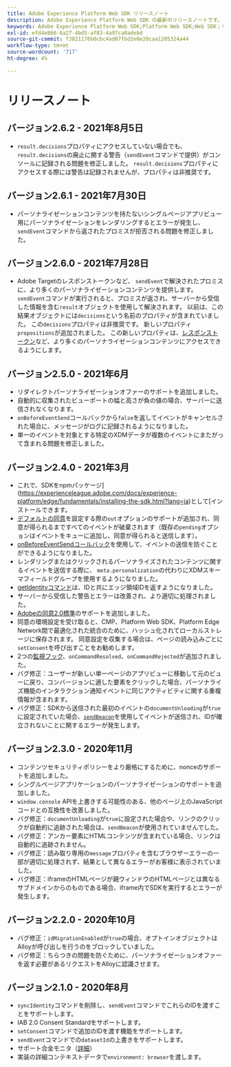 ```yaml
---
title: Adobe Experience Platform Web SDK リリースノート
description: Adobe Experience Platform Web SDK の最新のリリースノートです。
keywords: Adobe Experience Platform Web SDK;Platform Web SDK;Web SDK；リリースノート；
exl-id: efd4e866-6a27-4bd5-af83-4a97ca8adebd
source-git-commit: f3821176b0cbc4ad07fbd2e0e20caa1205324a44
workflow-type: tm+mt
source-wordcount: '717'
ht-degree: 4%

---
```


# リリースノート

## バージョン2.6.2 - 2021年8月5日

* `result.decisions`プロパティにアクセスしていない場合でも、`result.decisions`の廃止に関する警告（`sendEvent`コマンドで提供）がコンソールに記録される問題を修正しました。 `result.decisions`プロパティにアクセスする際には警告は記録されませんが、プロパティは非推奨です。

## バージョン2.6.1 - 2021年7月30日

* パーソナライゼーションコンテンツを持たないシングルページアプリビュー用にパーソナライゼーションをレンダリングするとエラーが発生し、`sendEvent`コマンドから返されたプロミスが拒否される問題を修正しました。

## バージョン2.6.0 - 2021年7月28日

* Adobe Targetのレスポンストークンなど、 `sendEvent`で解決されたプロミスに、より多くのパーソナライゼーションコンテンツを提供します。 `sendEvent`コマンドが実行されると、プロミスが返され、サーバーから受信した情報を含む`result`オブジェクトを使用して解決されます。 以前は、この結果オブジェクトには`decisions`という名前のプロパティが含まれていました。 この`decisions`プロパティは非推奨です。 新しいプロパティ`propositions`が追加されました。 この新しいプロパティは、[レスポンストークン](https://experienceleague.adobe.com/docs/experience-platform/edge/personalization/adobe-target/accessing-response-tokens.html)など、より多くのパーソナライゼーションコンテンツにアクセスできるようにします。

## バージョン2.5.0 - 2021年6月

* リダイレクトパーソナライゼーションオファーのサポートを追加しました。
* 自動的に収集されたビューポートの幅と高さが負の値の場合、サーバーに送信されなくなります。
* `onBeforeEventSend`コールバックから`false`を返してイベントがキャンセルされた場合に、メッセージがログに記録されるようになりました。
* 単一のイベントを対象とする特定のXDMデータが複数のイベントにまたがって含まれる問題を修正しました。

## バージョン2.4.0 - 2021年3月

* これで、SDKをnpmパッケージ](https://experienceleague.adobe.com/docs/experience-platform/edge/fundamentals/installing-the-sdk.html?lang=ja)として[インストールできます。
* [デフォルトの同意](https://experienceleague.adobe.com/docs/experience-platform/edge/fundamentals/configuring-the-sdk.html#default-consent)を設定する際の`out`オプションのサポートが追加され、同意が得られるまですべてのイベントが破棄されます（既存の`pending`オプションはイベントをキューに追加し、同意が得られると送信します）。
* [onBeforeEventSendコールバック](https://experienceleague.adobe.com/docs/experience-platform/edge/fundamentals/configuring-the-sdk.html#onbeforeeventsend)を使用して、イベントの送信を防ぐことができるようになりました。
* レンダリングまたはクリックされるパーソナライズされたコンテンツに関するイベントを送信する際に、 `meta.personalization`の代わりにXDMスキーマフィールドグループを使用するようになりました。
* [getIdentityコマンド](https://experienceleague.adobe.com/docs/experience-platform/edge/identity/overview.html#retrieving-the-visitor-id)は、IDと共にエッジ領域IDを返すようになりました。
* サーバーから受信した警告とエラーは改善され、より適切に処理されました。
* [Adobeの同意2.0標準](https://experienceleague.adobe.com/docs/experience-platform/edge/consent/supporting-consent.html?communicating-consent-preferences-via-the-adobe-standard)のサポートを追加しました。
* 同意の環境設定を受け取ると、CMP、Platform Web SDK、Platform Edge Network間で最適化された統合のために、ハッシュ化されてローカルストレージに保存されます。 同意設定を収集する場合は、ページの読み込みごとに`setConsent`を呼び出すことをお勧めします。
* 2つの[監視フック](https://github.com/adobe/alloy/wiki/Monitoring-Hooks)、`onCommandResolved`、`onCommandRejected`が追加されました。
* バグ修正：ユーザーが新しい単一ページのアプリビューに移動して元のビューに戻り、コンバージョンに適した要素をクリックした場合、パーソナライズ機能のインタラクション通知イベントに同じアクティビティに関する重複情報が含まれます。
* バグ修正：SDKから送信された最初のイベントの`documentUnloading`が`true`に設定されていた場合、[`sendBeacon`](https://developer.mozilla.org/ja-JP/docs/Web/API/Navigator/sendBeacon)を使用してイベントが送信され、IDが確立されないことに関するエラーが発生します。

## バージョン2.3.0 - 2020年11月

* コンテンツセキュリティポリシーをより厳格にするために、nonceのサポートを追加しました。
* シングルページアプリケーションのパーソナライゼーションのサポートを追加しました。
* `window.console` APIを上書きする可能性のある、他のページ上のJavaScriptコードとの互換性を改善しました。
* バグ修正：`documentUnloading`が`true`に設定された場合や、リンクのクリックが自動的に追跡された場合は、`sendBeacon`が使用されていませんでした。
* バグ修正：アンカー要素にHTMLコンテンツが含まれている場合、リンクは自動的に追跡されません。
* バグ修正：読み取り専用の`message`プロパティを含むブラウザーエラーの一部が適切に処理されず、結果として異なるエラーがお客様に表示されていました。
* バグ修正：iframeのHTMLページが親ウィンドウのHTMLページとは異なるサブドメインからのものである場合、iframe内でSDKを実行するとエラーが発生します。

## バージョン2.2.0 - 2020年10月

* バグ修正：`idMigrationEnabled`が`true`の場合、オプトインオブジェクトはAlloyが呼び出しを行うのをブロックしていました。
* バグ修正：ちらつきの問題を防ぐために、パーソナライゼーションオファーを返す必要があるリクエストをAlloyに認識させます。

## バージョン2.1.0 - 2020年8月

* `syncIdentity`コマンドを削除し、`sendEvent`コマンドでこれらのIDを渡すことをサポートします。
* IAB 2.0 Consent Standardをサポートします。
* `setConsent`コマンドで追加のIDを渡す機能をサポートします。
* `sendEvent`コマンドでの`datasetId`の上書きをサポートします。
* サポート合金モニタ（[詳細](https://github.com/adobe/alloy/wiki/Monitoring-Hooks)）
* 実装の詳細コンテキストデータで`environment: browser`を渡します。
